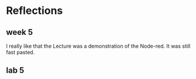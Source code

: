 # Reflections

## week 5
I really like that the Lecture was a demonstration of the Node-red. It was still fast pasted.


## lab 5

